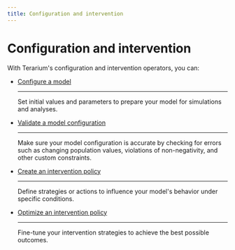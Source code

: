 ```yaml
---
title: Configuration and intervention
---
```


# Configuration and intervention

With Terarium's configuration and intervention operators, you can:

<div class="grid cards" markdown>

-   [Configure a model](configure-model.md)

    ---

    Set initial values and parameters to prepare your model for simulations and analyses.

-   [Validate a model configuration](validate-model-configuration.md)

    ---

    Make sure your model configuration is accurate by checking for errors such as changing population values, violations of non-negativity, and other custom constraints.

-   [Create an intervention policy](create-intervention-policy.md)

    ---

    Define strategies or actions to influence your model's behavior under specific conditions.

-   [Optimize an intervention policy](create-intervention-policy.md)

    ---

    Fine-tune your intervention strategies to achieve the best possible outcomes.

</div>